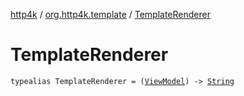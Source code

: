 [http4k](../index.md) / [org.http4k.template](index.md) / [TemplateRenderer](./-template-renderer.md)

# TemplateRenderer

`typealias TemplateRenderer = (`[`ViewModel`](-view-model/index.md)`) -> `[`String`](https://kotlinlang.org/api/latest/jvm/stdlib/kotlin/-string/index.html)
